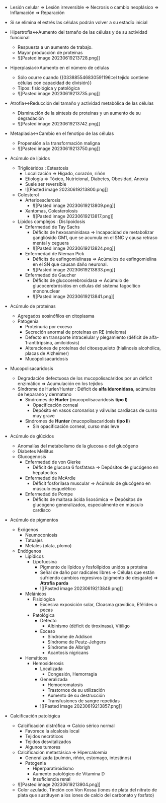 - Lesión celular ⇒ Lesión irreversible ⇒ Necrosis o cambio neoplásico ⇒ Inflamación ⇒ Reparación
- Si se elimina el estrés las células podrán volver a su estadío inicial

- Hipertrofia↔Aumento del tamaño de las células y de su actividad funcional
    - Respuesta a un aumento de trabajo.
    - Mayor producción de proteínas
    - ![[Pasted image 20230619213728.png]]
- Hiperplasia↔Aumento en el número de células
    - Sólo ocurre cuando {{033885546830591196::el tejido contiene células con capacidad de división}}
    - Tipos: fisiológica y patológica
    - ![[Pasted image 20230619213735.png]]
- Atrofia↔Reducción del tamaño y actividad metabólica de las células
    - Disminución de la síntesis de proteínas y un aumento de su degradación
    - ![[Pasted image 20230619213742.png]]
- Metaplasia↔Cambio en el fenotipo de las células
    - Propensión a la transformación maligna
    - ![[Pasted image 20230619213750.png]]

- Acúmulo de lípidos
    - Triglicéridos : Esteatosis
        - Localización ⇒ Hígado, corazón, riñón
        - Etiología ⇒ Tóxico, Nutricional, Diabetes, Obesidad, Anoxia
        - Suele ser reversible
        - ![[Pasted image 20230619213800.png]]
    - Colesterol
        - Arterioesclerosis
            - ![[Pasted image 20230619213809.png]]
        - Xantomas, Colesterolosis
            - ![[Pasted image 20230619213817.png]]
    - Lípidos complejos : Dislipoidosis
        - Enfermedad de Tay Sachs
            - Déficits de hexosaminidasa ⇒ Incapacidad de metabolizar gangliósido GM1, que se acumula en el SNC y causa retraso mental y ceguera
            - ![[Pasted image 20230619213824.png]]
        - Enfermedad de Nieman Pick
            - Déficits de esfingomielinasa ⇒ Acúmulos de esfingomielina en el SN que causan daño neuronal.
            - ![[Pasted image 20230619213833.png]]
        - Enfermedad de Gaucher
            - Déficits de glucocerebroxidasa ⇒ Acúmulo de glucocerebrósidos en células del sistema fagocítico mononuclear
            - ![[Pasted image 20230619213841.png]]
- Acúmulo de proteínas
    - Agregados eosinófilos en citoplasma
    - Patogenia
        - Proteinuria por exceso
        - Secreción anormal de proteínas en RE (mieloma)
        - Defecto en transporte intracelular y plegamiento (déficit de alfa-1-antitripsina, amiloidosis)
        - Alteraciones de proteínas del citoesqueleto (hialinosis alcohólica, placas de Alzheimer)
        - Mucopolisacaridosis
- Mucopolisacaridosis
    - Degradación defectuosa de los mucopolisacáridos por un déficit enzimático ⇒ Acumulación en los tejidos
    - Síndrome de Hurler/Hunter : Déficit de **alfa iduronidasa**, acúmulos de heparano y dermatano
        - Síndromes de **Hurler** (mucopolisacaridosis **tipo I**)
            - Opacificación corneal
            - Depósito en vasos coronarios y válvulas cardíacas de curso muy grave
        - Síndromes de **Hunter** (mucopolisacaridosis **tipo II**)
            - Sin opacificación corneal, curso más leve
- Acúmulo de glúcidos
    - Anomalías del metabolismo de la glucosa o del glucógeno
    - Diabetes Mellitus
    - Glucogenosis
        - Enfermedad de von Gierke
            - Déficit de glucosa 6 fosfatasa ⇒ Depósitos de glucógeno en hepatocitos
        - Enfermedad de McArdle
            - Déficit fosforilasa muscular ⇒ Acúmulo de glucógeno en músculo esquelético
        - Enfermedad de Pompe
            - Déficits de maltasa ácida lisosómica ⇒ Depósitos de glucógeno generalizados, especialmente en músculo cardiaco
- Acúmulo de pigmentos
    - Exógenos
        - Neumoconiosis
        - Tatuajes
        - Metales (plata, plomo)
    - Endógenos
        - Lipídicos
            - Lipofucsina
                - Pigmento de lípidos y fosfolípidos unidos a proteína
                - Señal de daño por radicales libres ⇒ Células que están sufriendo cambios regresivos (pigmento de desgaste) ⇒ **Atrofia parda**
                - ![[Pasted image 20230619213849.png]]
        - Melánicos
            - Fisiológica
                - Excesiva exposición solar, Cloasma gravídico, Efélides o pecas
            - Patológica
                - Defecto
                    - Albinismo (déficit de tiroxinasa), Vitíligo
                - Exceso
                    - Síndrome de Addison
                    - Síndrome de Peutz-Jehgers
                    - Síndrome de Albrigh
                    - Acantosis nigricans
        - Hemáticos
            - Hemosiderosis
                - Localizada
                    - Congesión, Hemorragia
                - Generalizada
                    - Hemocromatosis
                    - Trastornos de su utilización
                    - Aumento de su destrucción
                    - Transfusiones de sangre repetidas
                - ![[Pasted image 20230619213857.png]]
- Calcificación patológica
    - Calcificación distrófica ⇒ Calcio sérico normal
        - Favorece la alcalosis local
        - Tejidos necróticos
        - Tejidos desvitalizados
        - Algunos tumores
    - Calcificación metastásica ⇒ Hipercalcemia
        - Generalizada (pulmón, riñón, estomago, intestinos)
        - Patogenia
            - Hiperparatiroidismo
            - Aumento patológico de Vitamina D
            - Insuficiencia renal
    - ![[Pasted image 20230619213904.png]]
    - Color azulado, Tinción con Von Kossa (iones de plata del nitrato de plata que sustituyen a los iones de calcio del carbonato y fosfato)